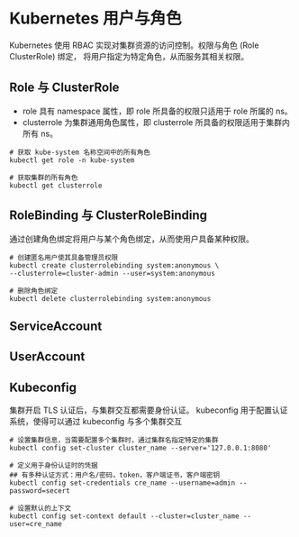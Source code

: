 # Kubernetes 用户与角色

Kubernetes 使用 RBAC 实现对集群资源的访问控制。权限与角色 (Role ClusterRole) 绑定，
将用户指定为特定角色，从而服务其相关权限。

## Role 与 ClusterRole

- role 具有 namespace 属性，即 role 所具备的权限只适用于 role 所属的 ns。
- clusterrole 为集群通用角色属性，即 clusterrole 所具备的权限适用于集群内所有 ns。

```shell
# 获取 kube-system 名称空间中的所有角色
kubectl get role -n kube-system

# 获取集群的所有角色
kubectl get clusterrole
```

## RoleBinding 与 ClusterRoleBinding

通过创建角色绑定将用户与某个角色绑定，从而使用户具备某种权限。

```shell
# 创建匿名用户使其具备管理员权限
kubectl create clusterrolebinding system:anonymous \
--clusterrole=cluster-admin --user=system:anonymous

# 删除角色绑定
kubectl delete clusterrolebinding system:anonymous
```

## ServiceAccount

## UserAccount

## Kubeconfig

集群开启 TLS 认证后，与集群交互都需要身份认证。
kubeconfig 用于配置认证系统，使得可以通过 kubeconfig 与多个集群交互

```shell
# 设置集群信息，当需要配置多个集群时，通过集群名指定特定的集群
kubectl config set-cluster cluster_name --server='127.0.0.1:8080'

# 定义用于身份认证时的凭据
## 有多种认证方式：用户名/密码，token，客户端证书，客户端密钥
kubectl config set-credentials cre_name --username=admin --password=secert

# 设置默认的上下文
kubectl config set-context default --cluster=cluster_name --user=cre_name
```
